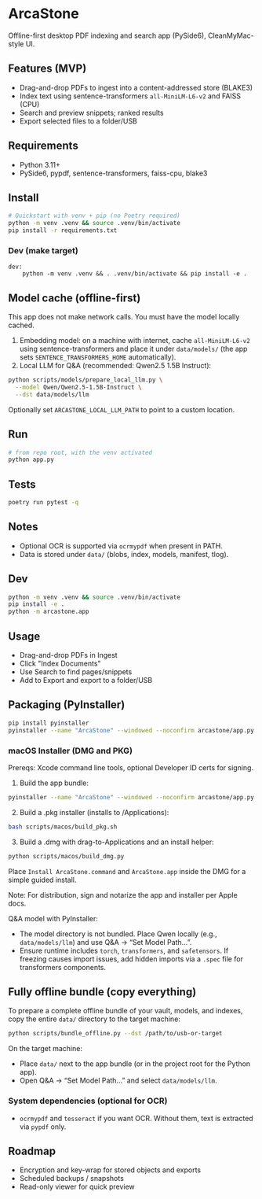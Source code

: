 # ArcaStone

Offline-first desktop PDF indexing and search app (PySide6), CleanMyMac-style UI.

## Features (MVP)
- Drag-and-drop PDFs to ingest into a content-addressed store (BLAKE3)
- Index text using sentence-transformers `all-MiniLM-L6-v2` and FAISS (CPU)
- Search and preview snippets; ranked results
- Export selected files to a folder/USB

## Requirements
- Python 3.11+
- PySide6, pypdf, sentence-transformers, faiss-cpu, blake3

## Install
```bash
# Quickstart with venv + pip (no Poetry required)
python -m venv .venv && source .venv/bin/activate
pip install -r requirements.txt
```

### Dev (make target)
```make
dev:
	python -m venv .venv && . .venv/bin/activate && pip install -e .
```

## Model cache (offline-first)
This app does not make network calls. You must have the model locally cached.

1. Embedding model: on a machine with internet, cache `all-MiniLM-L6-v2` using sentence-transformers and place it under `data/models/` (the app sets `SENTENCE_TRANSFORMERS_HOME` automatically).
2. Local LLM for Q&A (recommended: Qwen2.5 1.5B Instruct):
```bash
python scripts/models/prepare_local_llm.py \
  --model Qwen/Qwen2.5-1.5B-Instruct \
  --dst data/models/llm
```
Optionally set `ARCASTONE_LOCAL_LLM_PATH` to point to a custom location.

## Run
```bash
# from repo root, with the venv activated
python app.py
```

## Tests
```bash
poetry run pytest -q
```

## Notes
- Optional OCR is supported via `ocrmypdf` when present in PATH.
- Data is stored under `data/` (blobs, index, models, manifest, tlog).

## Dev
```bash
python -m venv .venv && source .venv/bin/activate
pip install -e .
python -m arcastone.app
```

## Usage
- Drag-and-drop PDFs in Ingest
- Click "Index Documents"
- Use Search to find pages/snippets
- Add to Export and export to a folder/USB

## Packaging (PyInstaller)
```bash
pip install pyinstaller
pyinstaller --name "ArcaStone" --windowed --noconfirm arcastone/app.py
```

### macOS Installer (DMG and PKG)

Prereqs: Xcode command line tools, optional Developer ID certs for signing.

1. Build the app bundle:
```bash
pyinstaller --name "ArcaStone" --windowed --noconfirm arcastone/app.py
```

2. Build a .pkg installer (installs to /Applications):
```bash
bash scripts/macos/build_pkg.sh
```

3. Build a .dmg with drag-to-Applications and an install helper:
```bash
python scripts/macos/build_dmg.py
```
Place `Install ArcaStone.command` and `ArcaStone.app` inside the DMG for a simple guided install.

Note: For distribution, sign and notarize the app and installer per Apple docs.

Q&A model with PyInstaller:
- The model directory is not bundled. Place Qwen locally (e.g., `data/models/llm`) and use Q&A → “Set Model Path…”.
- Ensure runtime includes `torch`, `transformers`, and `safetensors`. If freezing causes import issues, add hidden imports via a `.spec` file for transformers components.

## Fully offline bundle (copy everything)
To prepare a complete offline bundle of your vault, models, and indexes, copy the entire `data/` directory to the target machine:

```bash
python scripts/bundle_offline.py --dst /path/to/usb-or-target
```

On the target machine:
- Place `data/` next to the app bundle (or in the project root for the Python app).
- Open Q&A → “Set Model Path…” and select `data/models/llm`.

### System dependencies (optional for OCR)
- `ocrmypdf` and `tesseract` if you want OCR. Without them, text is extracted via `pypdf` only.

## Roadmap
- Encryption and key-wrap for stored objects and exports
- Scheduled backups / snapshots
- Read-only viewer for quick preview
